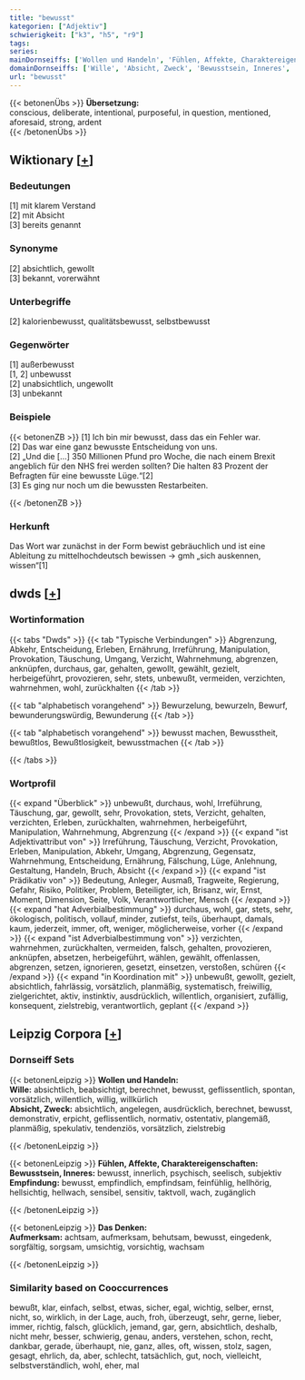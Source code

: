 ```yaml
---
title: "bewusst"
kategorien: ["Adjektiv"]
schwierigkeit: ["k3", "h5", "r9"]
tags:
series:
mainDornseiffs: ['Wollen und Handeln', 'Fühlen, Affekte, Charaktereigenschaften', 'Das Denken']
domainDornseiffs: ['Wille', 'Absicht, Zweck', 'Bewusstsein, Inneres', 'Empfindung', 'Aufmerksam']
url: "bewusst"
---
```


{{< betonenÜbs >}}
**Übersetzung:**  
conscious, deliberate, intentional, purposeful, in question, mentioned, aforesaid, strong, ardent  
{{< /betonenÜbs >}}

## Wiktionary [[+](https://de.wiktionary.org/wiki/bewusst)]

### Bedeutungen
[1] mit klarem Verstand  
[2] mit Absicht  
[3] bereits genannt  

### Synonyme
[2] absichtlich, gewollt  
[3] bekannt, vorerwähnt  

### Unterbegriffe
[2] kalorienbewusst, qualitätsbewusst, selbstbewusst  

### Gegenwörter
[1] außerbewusst  
[1, 2] unbewusst  
[2] unabsichtlich, ungewollt  
[3] unbekannt  

### Beispiele
{{< betonenZB >}}
[1] Ich bin mir bewusst, dass das ein Fehler war.  
[2] Das war eine ganz bewusste Entscheidung von uns.  
[2] „Und die […] 350 Millionen Pfund pro Woche, die nach einem Brexit angeblich für den NHS frei werden sollten? Die halten 83 Prozent der Befragten für eine bewusste Lüge.“[2]  
[3] Es ging nur noch um die bewussten Restarbeiten.  

{{< /betonenZB >}}
### Herkunft
Das Wort war zunächst in der Form bewist gebräuchlich und ist eine Ableitung zu mittelhochdeutsch bewissen → gmh „sich auskennen, wissen“[1]  



## dwds [[+](https://www.dwds.de/wb/bewusst)]

### Wortinformation
{{< tabs "Dwds" >}}
{{< tab "Typische Verbindungen" >}}
Abgrenzung, Abkehr, Entscheidung, Erleben, Ernährung, Irreführung, Manipulation, Provokation, Täuschung, Umgang, Verzicht, Wahrnehmung, abgrenzen, anknüpfen, durchaus, gar, gehalten, gewollt, gewählt, gezielt, herbeigeführt, provozieren, sehr, stets, unbewußt, vermeiden, verzichten, wahrnehmen, wohl, zurückhalten
{{< /tab >}}

{{< tab "alphabetisch vorangehend" >}}
Bewurzelung, bewurzeln, Bewurf, bewunderungswürdig, Bewunderung
{{< /tab >}}

{{< tab "alphabetisch vorangehend" >}}
bewusst machen, Bewusstheit, bewußtlos, Bewußtlosigkeit, bewusstmachen
{{< /tab >}}

{{< /tabs >}}

### Wortprofil
{{< expand "Überblick" >}} unbewußt, durchaus, wohl, Irreführung, Täuschung, gar, gewollt, sehr, Provokation, stets, Verzicht, gehalten, verzichten, Erleben, zurückhalten, wahrnehmen, herbeigeführt, Manipulation, Wahrnehmung, Abgrenzung {{< /expand >}}
{{< expand "ist Adjektivattribut von" >}} Irreführung, Täuschung, Verzicht, Provokation, Erleben, Manipulation, Abkehr, Umgang, Abgrenzung, Gegensatz, Wahrnehmung, Entscheidung, Ernährung, Fälschung, Lüge, Anlehnung, Gestaltung, Handeln, Bruch, Absicht {{< /expand >}}
{{< expand "ist Prädikativ von" >}} Bedeutung, Anleger, Ausmaß, Tragweite, Regierung, Gefahr, Risiko, Politiker, Problem, Beteiligter, ich, Brisanz, wir, Ernst, Moment, Dimension, Seite, Volk, Verantwortlicher, Mensch {{< /expand >}}
{{< expand "hat Adverbialbestimmung" >}} durchaus, wohl, gar, stets, sehr, ökologisch, politisch, vollauf, minder, zutiefst, teils, überhaupt, damals, kaum, jederzeit, immer, oft, weniger, möglicherweise, vorher {{< /expand >}}
{{< expand "ist Adverbialbestimmung von" >}} verzichten, wahrnehmen, zurückhalten, vermeiden, falsch, gehalten, provozieren, anknüpfen, absetzen, herbeigeführt, wählen, gewählt, offenlassen, abgrenzen, setzen, ignorieren, gesetzt, einsetzen, verstoßen, schüren {{< /expand >}}
{{< expand "in Koordination mit" >}} unbewußt, gewollt, gezielt, absichtlich, fahrlässig, vorsätzlich, planmäßig, systematisch, freiwillig, zielgerichtet, aktiv, instinktiv, ausdrücklich, willentlich, organisiert, zufällig, konsequent, zielstrebig, verantwortlich, geplant {{< /expand >}}

## Leipzig Corpora [[+](https://corpora.uni-leipzig.de/en/res?word=bewusst&corpusId=deu_newscrawl-public_2018)]

### Dornseiff Sets
{{< betonenLeipzig >}}
**Wollen und Handeln:**  
**Wille:** absichtlich, beabsichtigt, berechnet, bewusst, geflissentlich, spontan, vorsätzlich, willentlich, willig, willkürlich  
**Absicht, Zweck:** absichtlich, angelegen, ausdrücklich, berechnet, bewusst, demonstrativ, erpicht, geflissentlich, normativ, ostentativ, plangemäß, planmäßig, spekulativ, tendenziös, vorsätzlich, zielstrebig  

{{< /betonenLeipzig >}}


{{< betonenLeipzig >}}
**Fühlen, Affekte, Charaktereigenschaften:**  
**Bewusstsein, Inneres:** bewusst, innerlich, psychisch, seelisch, subjektiv  
**Empfindung:** bewusst, empfindlich, empfindsam, feinfühlig, hellhörig, hellsichtig, hellwach, sensibel, sensitiv, taktvoll, wach, zugänglich  

{{< /betonenLeipzig >}}


{{< betonenLeipzig >}}
**Das Denken:**  
**Aufmerksam:** achtsam, aufmerksam, behutsam, bewusst, eingedenk, sorgfältig, sorgsam, umsichtig, vorsichtig, wachsam  

{{< /betonenLeipzig >}}

### Similarity based on Cooccurrences
bewußt, klar, einfach, selbst, etwas, sicher, egal, wichtig, selber, ernst, nicht, so, wirklich, in der Lage, auch, froh, überzeugt, sehr, gerne, lieber, immer, richtig, falsch, glücklich, jemand, gar, gern, absichtlich, deshalb, nicht mehr, besser, schwierig, genau, anders, verstehen, schon, recht, dankbar, gerade, überhaupt, nie, ganz, alles, oft, wissen, stolz, sagen, gesagt, ehrlich, da, aber, schlecht, tatsächlich, gut, noch, vielleicht, selbstverständlich, wohl, eher, mal

